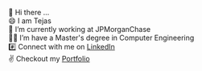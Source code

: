 👋 Hi there ... \
😄 I am Tejas  \
🔭 I’m currently working at JPMorganChase <!-- [HereMaps](https://github.com/heremaps) --> \
🧑‍🎓 I’m have a Master's degree in Computer Engineering\
#️⃣ Connect with me on [LinkedIn](https://www.linkedin.com/in/tjadhav95) \
✌️ Checkout my [Portfolio](https://teeejaey.github.io) 
